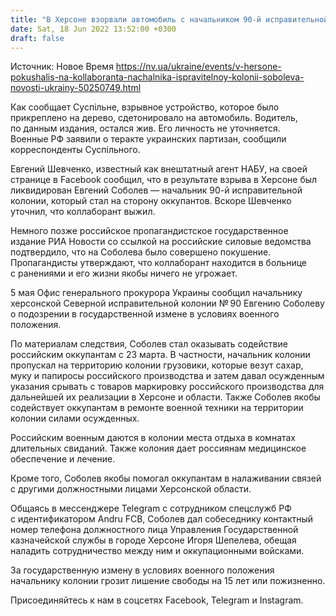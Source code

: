```yaml
---
title: "В Херсоне взорвали автомобиль с начальником 90-й исправительной колонии, который стал на сторону оккупантов"
date: Sat, 18 Jun 2022 13:52:00 +0300
draft: false
---
```

Источник: Новое Время https://nv.ua/ukraine/events/v-hersone-pokushalis-na-kollaboranta-nachalnika-ispravitelnoy-kolonii-soboleva-novosti-ukrainy-50250749.html


Как сообщает Суспільне, взрывное устройство, которое было прикреплено на дерево, сдетонировало на автомобиль. Водитель, по данным издания, остался жив. Его личность не уточняется. Военные РФ заявили о теракте украинских партизан, сообщили корреспонденты Суспільного.

Евгений Шевченко, известный как внештатный агент НАБУ, на своей странице в Facebook сообщил, что в результате взрыва в Херсоне был ликвидирован Евгений Соболев — начальник 90-й исправительной колонии, который стал на сторону оккупантов. Вскоре Шевченко уточнил, что коллаборант выжил.

Немного позже российское пропагандистское государственное издание РИА Новости со ссылкой на российские силовые ведомства подтвердило, что на Соболева было совершено покушение. Пропагандисты утверждают, что коллаборант находится в больнице с ранениями и его жизни якобы ничего не угрожает.

5 мая Офис генерального прокурора Украины сообщил начальнику херсонской Северной исправительной колонии № 90 Евгению Соболеву о подозрении в государственной измене в условиях военного положения.

По материалам следствия, Соболев стал оказывать содействие российским оккупантам с 23 марта. В частности, начальник колонии пропускал на территорию колонии грузовики, которые везут сахар, муку и папиросы российского производства и затем давал осужденным указания срывать с товаров маркировку российского производства для дальнейшей их реализации в Херсоне и области. Также Соболев якобы содействует оккупантам в ремонте военной техники на территории колонии силами осужденных.

 Российским военным даются в колонии места отдыха в комнатах длительных свиданий. Также колония дает россиянам медицинское обеспечение и лечение.

 Кроме того, Соболев якобы помогал оккупантам в налаживании связей с другими должностными лицами Херсонской области.

 Общаясь в мессенджере Telegram с сотрудником спецслужб РФ с идентификатором Andru FCB, Соболев дал собеседнику контактный номер телефона должностного лица Управления Государственной казначейской службы в городе Херсоне Игоря Шепелева, обещая наладить сотрудничество между ним и оккупационными войсками.

 За государственную измену в условиях военного положения начальнику колонии грозит лишение свободы на 15 лет или пожизненно.

Присоединяйтесь к нам в соцсетях Facebook, Telegram и Instagram.
